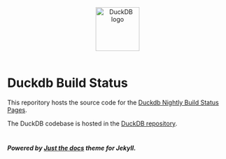 <div align="center">
  <picture>
    <source media="(prefers-color-scheme: light)" srcset="./assets/images/DuckDB_Logo-horizontal.svg">
    <source media="(prefers-color-scheme: dark)" srcset="./assets/images/DuckDB_Logo-horizontal-dark-mode.svg">
    <img alt="DuckDB logo" src="./images/logo-dl/DuckDB_Logo-horizontal.svg" height="100">
  </picture>
</div>
<br>

# Duckdb Build Status

This reporitory hosts the source code for the [Duckdb Nightly Build Status Pages](https://duckdb.github.io/duckdb-build-status/).

The DuckDB codebase is hosted in the [DuckDB repository](https://github.com/duckdb/duckdb).

# 

##### Powered by [Just the docs](https://just-the-docs.com/) theme for Jekyll.

